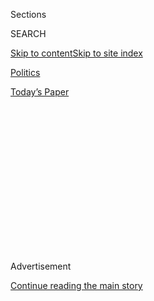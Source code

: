 <div id="app">

<div>

<div>

<div>

<div class="NYTAppHideMasthead css-1q2w90k e1suatyy0">

<div class="section css-ui9rw0 e1suatyy2">

<div class="css-eph4ug er09x8g0">

<div class="css-6n7j50">

</div>

<span class="css-1dv1kvn">Sections</span>

<div class="css-10488qs">

<span class="css-1dv1kvn">SEARCH</span>

</div>

[Skip to content](#site-content)[Skip to site
index](#site-index)

</div>

<div id="masthead-section-label" class="css-1wr3we4 eaxe0e00">

[Politics](https://www.nytimes.com/section/politics)

</div>

<div class="css-10698na e1huz5gh0">

</div>

</div>

<div id="masthead-bar-one" class="section hasLinks css-15hmgas e1csuq9d3">

<div class="css-uqyvli e1csuq9d0">

</div>

<div class="css-1uqjmks e1csuq9d1">

</div>

<div class="css-9e9ivx">

[](https://myaccount.nytimes.com/auth/login?response_type=cookie&client_id=vi)

</div>

<div class="css-1bvtpon e1csuq9d2">

[Today’s
Paper](https://www.nytimes.com/section/todayspaper)

</div>

</div>

</div>

</div>

<div data-aria-hidden="false">

<div id="site-content" data-role="main">

<div>

<div class="css-1aor85t" style="opacity:0.000000001;z-index:-1;visibility:hidden">

<div class="css-1hqnpie">

<div class="css-epjblv">

<span class="css-17xtcya">[Politics](/section/politics)</span><span class="css-x15j1o">|</span><span class="css-fwqvlz">2
Experts Back James Mattis, Defense Nominee, as ‘Stabilizing’
Force</span>

</div>

<div class="css-k008qs">

<div class="css-1iwv8en">

<span class="css-18z7m18"></span>

<div>

</div>

</div>

<span class="css-1n6z4y">https://nyti.ms/2jsC2vC</span>

<div class="css-1705lsu">

<div class="css-4xjgmj">

<div class="css-4skfbu" data-role="toolbar" data-aria-label="Social Media Share buttons, Save button, and Comments Panel with current comment count" data-testid="share-tools">

  - 
  - 
  - 
  - 
    
    <div class="css-6n7j50">
    
    </div>

  - 

</div>

</div>

</div>

</div>

</div>

</div>

<div class="css-13pd83m">

</div>

<div id="top-wrapper" class="css-1sy8kpn">

<div id="top-slug" class="css-l9onyx">

Advertisement

</div>

[Continue reading the main
story](#after-top)

<div class="ad top-wrapper" style="text-align:center;height:100%;display:block;min-height:250px">

<div id="top" class="place-ad" data-position="top" data-size-key="top">

</div>

</div>

<div id="after-top">

</div>

</div>

<div id="sponsor-wrapper" class="css-1hyfx7x">

<div id="sponsor-slug" class="css-19vbshk">

Supported by

</div>

[Continue reading the main
story](#after-sponsor)

<div id="sponsor" class="ad sponsor-wrapper" style="text-align:center;height:100%;display:block">

</div>

<div id="after-sponsor">

</div>

</div>

<div class="css-1vkm6nb ehdk2mb0">

# 2 Experts Back James Mattis, Defense Nominee, as ‘Stabilizing’ Force

</div>

<div class="css-79elbk" data-testid="photoviewer-wrapper">

<div class="css-z3e15g" data-testid="photoviewer-wrapper-hidden">

</div>

<div class="css-1a48zt4 ehw59r15" data-testid="photoviewer-children">

![<span class="css-16f3y1r e13ogyst0" data-aria-hidden="true">James N.
Mattis, President-elect Donald J. Trump’s nominee for defense secretary,
arrived for a meeting on Capitol Hill last
week.</span><span class="css-cnj6d5 e1z0qqy90" itemprop="copyrightHolder"><span class="css-1ly73wi e1tej78p0">Credit...</span><span><span>Al
Drago/The New York
Times</span></span></span>](https://static01.nyt.com/images/2017/01/11/us/11military/11military-articleInline.jpg?quality=75&auto=webp&disable=upscale)

</div>

</div>

<div class="css-xt80pu e12qa4dv0">

<div class="css-18e8msd">

<div class="css-vp77d3 epjyd6m0">

<div class="css-1baulvz">

By [<span class="css-1baulvz last-byline" itemprop="name">Michael R.
Gordon</span>](http://www.nytimes.com/by/michael-r-gordon)

</div>

</div>

  - Jan. 10,
    2017

  - 
    
    <div class="css-4xjgmj">
    
    <div class="css-d8bdto" data-role="toolbar" data-aria-label="Social Media Share buttons, Save button, and Comments Panel with current comment count" data-testid="share-tools">
    
      - 
      - 
      - 
      - 
        
        <div class="css-6n7j50">
        
        </div>
    
      - 
    
    </div>
    
    </div>

</div>

</div>

<div class="section meteredContent css-1r7ky0e" name="articleBody" itemprop="articleBody">

<div class="css-1fanzo5 StoryBodyCompanionColumn">

<div class="css-53u6y8">

WASHINGTON — The prospects for James N. Mattis to serve as secretary of
defense in the Trump administration received a boost on Tuesday when two
experts in military policy recommended that an exception be made so Mr.
Mattis, a retired four-star general, can assume the top Pentagon post.

Military officers are barred by law from serving as defense secretary
unless they have been retired for seven years. General Mattis left
military active duty in May 2013.

Senator John McCain, the Arizona Republican who leads the Senate Armed
Services Committee and has strongly supported General Mattis’s
nomination, convened a hearing on Tuesday that was intended to give
committee members, particularly Democrats, a chance to explore the issue
of civilian control of the military, including the legislation that
would be needed to enable General Mattis to take the Defense Department
job.

Eliot A. Cohen, a professor at the Johns Hopkins School of Advanced
International Studies, who served as the State Department counselor
during the administration of George W. Bush, said at the hearing that
“the principal of civilian control of the military is precious.”

</div>

</div>

<div class="css-1fanzo5 StoryBodyCompanionColumn">

<div class="css-53u6y8">

But Mr. Cohen, who signed a letter during the campaign arguing that
Donald J. Trump was unfit to serve as commander in chief, argued that an
exception should be made because General Mattis was a person of
integrity, had important experience at a time when the Pentagon has to
contend with multiple threats and might dissuade the incoming
administration from acting recklessly.

“A Secretary Mattis would be a stabilizing and moderating force,
preventing wildly stupid, dangerous and illegal things from happening,
and over time helping to steer American foreign and security policy in a
sound and sensible direction,” Mr. Cohen said.

Kathleen H. Hicks, with the Center for Strategic and International
Studies, told the hearing that it was appropriate to make an exception
for General Mattis, and praised his character and expertise. But she
stressed that this was the sort of exception that should be made only
rarely.

“I assess the state of U.S. civil-military relations to be strong enough
to withstand any risk such a once-in-two-generations exception, on its
own, could pose,” she said.

</div>

</div>

<div class="css-1fanzo5 StoryBodyCompanionColumn">

<div class="css-53u6y8">

The only previous case in which a legal exception was made so that a
military officer could become defense secretary was George C. Marshall.
Faced with the Korean War and growing tensions with the Soviet Union,
Congress passed an amendment in 1950 allowing General Marshall to become
the Pentagon chief.

After the hearing, Senator Kirsten E. Gillibrand, a New York Democrat,
said she still had “grave concerns” about allowing General Mattis to
become defense secretary.

But there was little opposition from other members of the panel. Senator
Jeane Shaheen, Democrat of New Hampshire, said that Mr. Cohen’s
assertion that General Mattis could be a stabilizing force within the
Trump administration was the “strongest argument” in favor of confirming
the retired Marine general.

Senator Richard Blumenthal, Democrat of Connecticut, asked for advice on
crafting legislation to ensure that confirming General Mattis would not
open the door for similar nominations of recently retired officers to
run the Pentagon. Mr. Cohen said that one way to avoid that would be to
require that any future nominee be retired from the military for at
least a decade.

General Mattis is scheduled to testify on Thursday before the committee,
which is expected to approve his nomination and the proposed
legislation. General Mattis’s supporters hope President Obama will sign
the legislation before leaving office.

</div>

</div>

</div>

<div>

</div>

<div>

</div>

<div>

</div>

<div>

<div id="bottom-wrapper" class="css-1ede5it">

<div id="bottom-slug" class="css-l9onyx">

Advertisement

</div>

[Continue reading the main
story](#after-bottom)

<div id="bottom" class="ad bottom-wrapper" style="text-align:center;height:100%;display:block;min-height:90px">

</div>

<div id="after-bottom">

</div>

</div>

</div>

</div>

</div>

## Site Index

<div>

</div>

## Site Information Navigation

  - [© <span>2020</span> <span>The New York Times
    Company</span>](https://help.nytimes.com/hc/en-us/articles/115014792127-Copyright-notice)

<!-- end list -->

  - [NYTCo](https://www.nytco.com/)
  - [Contact
    Us](https://help.nytimes.com/hc/en-us/articles/115015385887-Contact-Us)
  - [Work with us](https://www.nytco.com/careers/)
  - [Advertise](https://nytmediakit.com/)
  - [T Brand Studio](http://www.tbrandstudio.com/)
  - [Your Ad
    Choices](https://www.nytimes.com/privacy/cookie-policy#how-do-i-manage-trackers)
  - [Privacy](https://www.nytimes.com/privacy)
  - [Terms of
    Service](https://help.nytimes.com/hc/en-us/articles/115014893428-Terms-of-service)
  - [Terms of
    Sale](https://help.nytimes.com/hc/en-us/articles/115014893968-Terms-of-sale)
  - [Site
    Map](https://spiderbites.nytimes.com)
  - [Help](https://help.nytimes.com/hc/en-us)
  - [Subscriptions](https://www.nytimes.com/subscription?campaignId=37WXW)

</div>

</div>

</div>

</div>
